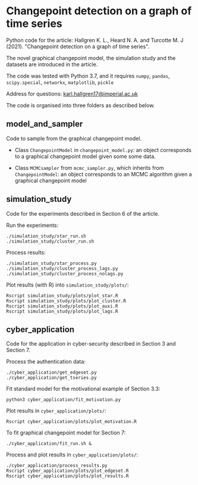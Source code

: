 
# Changepoint detection on a graph of time series

Python code for the article: Hallgren K. L., Heard N. A. and Turcotte M. J (2021). "Changepoint detection on a graph of time series".

The novel graphical changepoint model, the simulation study and the datasets are introduced in the article.

The code was tested with Python 3.7, and it requires `numpy`, `pandas`, `scipy.special`, `networkx`, `matplotlib`, `pickle` 

Address for questions: karl.hallgren17@imperial.ac.uk

The code is organised into three folders as described below.

## model_and_sampler

Code to sample from the graphical changepoint model. 

* Class `ChangepointModel` in `changepoint_model.py`: an object corresponds to a graphical changepoint model given some some data.

* Class `MCMCsampler` from `mcmc_sampler.py`, which inherits from `ChangepointModel`: an object corresponds to an MCMC algorithm given a graphical changepoint model


## simulation_study

Code for the experiments described in Section 6 of the article. 

Run the experiments:
```
./simulation_study/star_run.sh
./simulation_study/cluster_run.sh
```

Process results:
```
./simulation_study/star_process.py
./simulation_study/cluster_process_lags.py
./simulation_study/cluster_process_nolags.py
```

Plot results (with R) into `simulation_study/plots/`:
```
Rscript simulation_study/plots/plot_star.R
Rscript simulation_study/plots/plot_cluster.R
Rscript simulation_study/plots/plot_auxi.R
Rscript simulation_study/plots/plot_lags.R
```

## cyber_application

Code for the application in cyber-security described in Section 3 and Section 7. 

Process the authentication data: 
```
./cyber_application/get_edgeset.py
./cyber_application/get_tseries.py
```

Fit standard model for the motivational example of Section 3.3: 
```
python3 cyber_application/fit_motivation.py
```

Plot results in `cyber_application/plots/`:
```
Rscript cyber_application/plots/plot_motivation.R
```

To fit graphical changepoint model for Section 7:
```
./cyber_application/fit_run.sh &
```

Process and plot results in `cyber_application/plots/`:
```
./cyber_application/process_results.py 
Rscript cyber_application/plots/plot_edgeset.R
Rscript cyber_application/plots/plot_results.R
```
